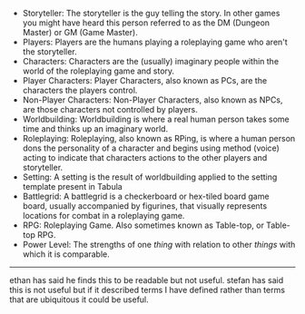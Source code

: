 <!-- section links for some of these will be better than a description-->
- Storyteller: The storyteller is the guy telling the story. In other games you might have heard this person referred to as the DM (Dungeon Master) or GM (Game Master).
- Players: Players are the humans playing a roleplaying game who aren't the storyteller.
- Characters: Characters are the (usually) imaginary people within the world of the roleplaying game and story.
- Player Characters: Player Characters, also known as PCs, are the characters the players control.
- Non-Player Characters: Non-Player Characters, also known as NPCs, are those characters not controlled by players.
- Worldbuilding: Worldbuilding is where a real human person takes some time and thinks up an imaginary world.
- Roleplaying: Roleplaying, also known as RPing, is where a human person dons the personality of a character and begins using method (voice) acting to indicate that characters actions to the other players and storyteller.
- Setting: A setting is the result of worldbuilding applied to the setting template present in Tabula
- Battlegrid: A battlegrid is a checkerboard or hex-tiled board game board, usually accompanied by figurines, that visually represents locations for combat in a roleplaying game.
- RPG: Roleplaying Game. Also sometimes known as Table-top, or Table-top RPG.
- Power Level: The strengths of one *thing* with relation to other *things* with which it is comparable.

---

ethan has said he finds this to be readable but not useful. stefan has said this is not useful but if it described terms I have defined rather than terms that are ubiquitous it could be useful.